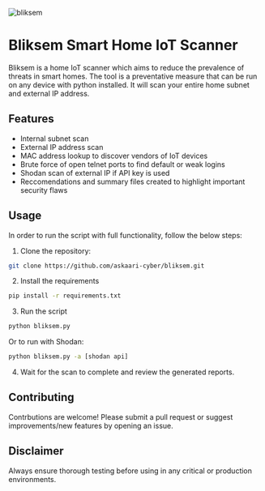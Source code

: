 ![bliksem](https://github.com/user-attachments/assets/f009f81d-2160-4878-94f8-199f6805eb8f)

# Bliksem Smart Home IoT Scanner
Bliksem is a home IoT scanner which aims to reduce the prevalence of threats in smart homes. The tool is a preventative measure that can be run on any device with python installed. It will scan your entire home subnet and external IP address. 

## Features
* Internal subnet scan
* External IP address scan
* MAC address lookup to discover vendors of IoT devices
* Brute force of open telnet ports to find default or weak logins
* Shodan scan of external IP if API key is used
* Reccomendations and summary files created to highlight important security flaws

## Usage
In order to run the script with full functionality, follow the below steps:
1. Clone the repository:
```bash
git clone https://github.com/askaari-cyber/bliksem.git
```
2. Install the requirements
```bash
pip install -r requirements.txt
```
3. Run the script
```bash
python bliksem.py
```
Or to run with Shodan:
```bash
python bliksem.py -a [shodan api]
```
4. Wait for the scan to complete and review the generated reports.

## Contributing
Contrbutions are welcome! Please submit a pull request or suggest improvements/new features by opening an issue. 


## Disclaimer
Always ensure thorough testing before using in any critical or production environments.
